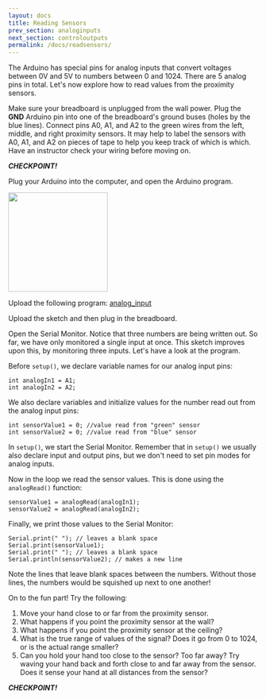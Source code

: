 ```yaml
---
layout: docs
title: Reading Sensors
prev_section: analoginputs
next_section: controloutputs
permalink: /docs/readsensors/
---
```


The Arduino has special pins for analog inputs that convert voltages between 0V and 5V to numbers between 0 and 1024. There are 5 analog pins in total. Let's now explore how to read values from the proximity sensors. 

Make sure your breadboard is unplugged from the wall power. Plug the **GND** Arduino pin into one of the breadboard's ground buses (holes by the blue lines). Connect pins A0, A1, and A2 to the green wires from the left, middle, and right proximity sensors. It may help to label the sensors with A0, A1, and A2 on pieces of tape to help you keep track of which is which. Have an instructor check your wiring before moving on.

**_CHECKPOINT!_**

Plug your Arduino into the computer, and open the Arduino program. 

<img src="{{ site.baseurl }}/img/arduino-icon.png" style="width: 200px"/>

Upload the following program: <a href="{{ site.baseurl }}/sketches/s3_analog_input.txt">analog_input</a> 

Upload the sketch and then plug in the breadboard. 

Open the Serial Monitor. Notice that three numbers are being written out. So far, we have only monitored a single input at once. This sketch improves upon this, by monitoring three inputs. Let's have a look at the program. 

Before ```setup()```, we declare variable names for our analog input pins:

```int analogIn0 = A0;     
int analogIn1 = A1;
int analogIn2 = A2;
```

We also declare variables and initialize values for the number read out from the analog input pins:

```int sensorValue0 = 0; //value read from "red" sensor
int sensorValue1 = 0; //value read from "green" sensor
int sensorValue2 = 0; //value read from "blue" sensor
```

In ```setup()```, we start the Serial Monitor. Remember that in ```setup()``` we usually also declare input and output pins, but we don't need to set pin modes for analog inputs.

Now in the loop we read the sensor values. This is done using the ```analogRead()``` function:

```sensorValue0 = analogRead(analogIn0);
sensorValue1 = analogRead(analogIn1);
sensorValue2 = analogRead(analogIn2);
```

Finally, we print those values to the Serial Monitor:

```Serial.print(sensorValue0);
Serial.print(" "); // leaves a blank space
Serial.print(sensorValue1);
Serial.print(" "); // leaves a blank space
Serial.println(sensorValue2); // makes a new line
```

Note the lines that leave blank spaces between the numbers. Without those lines, the numbers would be squished up next to one another!

On to the fun part! Try the following: 

1. Move your hand close to or far from the proximity sensor. 
2. What happens if you point the proximity sensor at the wall? 
3. What happens if you point the proximity sensor at the ceiling? 
4. What is the true range of values of the signal? Does it go from 0 to 1024, or is the actual range smaller?
5. Can you hold your hand too close to the sensor? Too far away? Try waving your hand back and forth close to and far away from the sensor. Does it sense your hand at all distances from the sensor?

**_CHECKPOINT!_**

